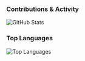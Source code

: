 ### Contributions & Activity
![GitHub Stats](https://github-readme-stats.vercel.app/api?username=blessed-winner&show_icons=true&theme=dark&bg_color=0b1a2b&title_color=81d4fa&icon_color=81d4fa&text_color=cfd8dc)

### Top Languages
![Top Languages](https://github-readme-stats.vercel.app/api/top-langs/?username=blessed-winner&layout=compact&theme=dark&bg_color=0b1a2b&title_color=81d4fa&text_color=cfd8dc)
